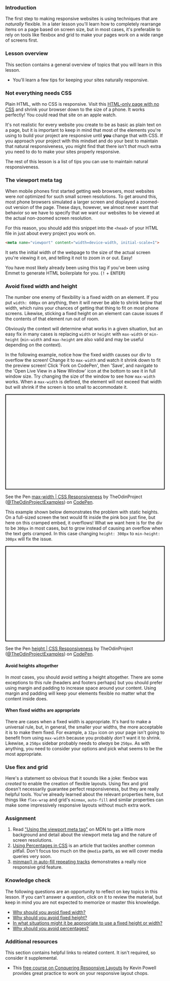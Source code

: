 ### Introduction

The first step to making responsive websites is using techniques that are *naturally* flexible. In a later lesson you'll learn how to completely rearrange items on a page based on screen size, but in most cases, it's preferable to rely on tools like flexbox and grid to make your pages work on a wide range of screens first.

### Lesson overview

This section contains a general overview of topics that you will learn in this lesson.

- You'll learn a few tips for keeping your sites naturally responsive.

### Not everything needs CSS

Plain HTML, with no CSS is responsive. Visit this [HTML-only page with no CSS](https://codyloyd.github.io/responsive-html/) and shrink your browser down to the size of a phone. It works perfectly! You could read that site on an apple watch.

It's not realistic for every website you create to be as basic as plain text on a page, but it is important to keep in mind that most of the elements you're using to build your project are responsive until **you** change that with CSS. If you approach your project with this mindset and do your best to maintain that natural responsiveness, you might find that there isn't *that* much extra you need to do to make your sites properly responsive.

The rest of this lesson is a list of tips you can use to maintain natural responsiveness.

### The viewport meta tag

When mobile phones first started getting web browsers, most websites were *not* optimized for such small screen resolutions. To get around this, most phone browsers simulated a larger screen and displayed a zoomed-out version of the page. These days, however, we almost never want that behavior so we have to specify that we want our websites to be viewed at the actual non-zoomed screen resolution.

For this reason, you should add this snippet into the `<head>` of your HTML file in just about every project you work on.

```html
<meta name="viewport" content="width=device-width, initial-scale=1">
```

It sets the initial width of the webpage to the size of the actual screen you're viewing it on, and telling it not to zoom in or out. Easy!

You have most likely already been using this tag if you've been using Emmet to generate HTML boilerplate for you. (<kbd>!</kbd> + <kbd>ENTER</kbd>)

### Avoid fixed width and height

The number one enemy of flexibility is a fixed width on an element. If you put `width: 600px` on anything, then it will never be able to shrink below that width, which ruins your chances of getting that thing to fit on most phone screens. Likewise, sticking a fixed height on an element can cause issues if the contents of that element run out of room.

Obviously the context will determine what works in a given situation, but an easy fix in many cases is replacing `width` or `height` with `max-width` or `min-height` (`min-width` and `max-height` are also valid and may be useful depending on the context).

In the following example, notice how the <span id='fixed-width'>fixed width</span> causes our div to overflow the screen! Change it to `max-width` and watch it shrink down to fit the preview screen! Click 'Fork on CodePen', then 'Save', and navigate to the 'Open Live View in a New Window' icon at the bottom to see it in full window size. Try changing the size of the window to see how `max-width` works. When a `max-width` is defined, the element will not exceed that width but will shrink if the screen is too small to accommodate it.

<p class="codepen" data-height="300" data-theme-id="dark" data-default-tab="css,result" data-slug-hash="GRMpreM" data-editable="true" data-user="TheOdinProjectExamples" style="height: 300px; box-sizing: border-box; display: flex; align-items: center; justify-content: center; border: 2px solid; margin: 1em 0; padding: 1em;">

  <span>See the Pen <a href="https://codepen.io/TheOdinProjectExamples/pen/GRMpreM">
  max-width | CSS Responsiveness</a> by TheOdinProject (<a href="https://codepen.io/TheOdinProjectExamples">@TheOdinProjectExamples</a>)
  on <a href="https://codepen.io">CodePen</a>.</span>

</p>

<script async src="https://cpwebassets.codepen.io/assets/embed/ei.js"></script>

This example shown below demonstrates the problem with <span id='fixed-height'>static heights.</span> On a full-sized screen the text would fit inside the pink box just fine, but here on this cramped embed, it overflows! What we want here is for the div to be `300px` in most cases, but to grow instead of causing an overflow when the text gets cramped. In this case changing `height: 300px` to `min-height: 300px` will fix the issue.

<p class="codepen" data-height="300" data-theme-id="dark" data-default-tab="css,result" data-slug-hash="qBjxVYg" data-editable="true" data-user="TheOdinProjectExamples" style="height: 300px; box-sizing: border-box; display: flex; align-items: center; justify-content: center; border: 2px solid; margin: 1em 0; padding: 1em;">

  <span>See the Pen <a href="https://codepen.io/TheOdinProjectExamples/pen/qBjxVYg">
  height | CSS Responsiveness</a> by TheOdinProject (<a href="https://codepen.io/TheOdinProjectExamples">@TheOdinProjectExamples</a>)
  on <a href="https://codepen.io">CodePen</a>.</span>

</p>

<script async src="https://cpwebassets.codepen.io/assets/embed/ei.js"></script>

#### Avoid heights altogether

In *most* cases, you should avoid setting a height altogether. There are some exceptions to this rule (headers and footers perhaps) but you should prefer using margin and padding to increase space around your content. Using margin and padding will keep your elements flexible no matter what the content inside does.

#### When fixed widths are appropriate

There are cases when a fixed width is appropriate. It's hard to make a universal rule, but, in general, the smaller your widths, the more acceptable it is to make them fixed. For example, a `32px` icon on your page isn't going to benefit from using `max-width` because you probably *don't* want it to shrink. Likewise, a `250px` sidebar probably needs to *always* be `250px`. As with anything, you need to consider your options and pick what seems to be the most appropriate.

### Use flex and grid

Here's a statement so obvious that it sounds like a joke: flexbox was *created* to enable the creation of flexible layouts. Using flex and grid doesn't necessarily guarantee perfect responsiveness, but they are really helpful tools. You've already learned about the relevant properties here, but things like `flex-wrap` and grid's `minmax`, `auto-fill` and similar properties can make some impressively responsive layouts without much extra work.

### Assignment

<div class="lesson-content__panel" markdown="1">

1. Read ["Using the viewport meta tag"](https://developer.mozilla.org/en-US/docs/Web/HTML/Viewport_meta_tag) on MDN to get a little more background and detail about the viewport meta tag and the nature of screen resolutions.
1. [Using Percentages in CSS](https://codyloyd.com/2021/percentages/) is an article that tackles another common pitfall. Don't focus too much on the `@media` parts, as we will cover media queries very soon.
1. [minmax() in auto-fill repeating tracks](https://gridbyexample.com/examples/example28/) demonstrates a really nice responsive grid feature.

</div>

### Knowledge check

The following questions are an opportunity to reflect on key topics in this lesson. If you can't answer a question, click on it to review the material, but keep in mind you are not expected to memorize or master this knowledge.

- [Why should you avoid fixed width?](#fixed-width)
- [Why should you avoid fixed height?](#fixed-height)
- [In what situations might it be appropriate to use a fixed height or width?](#when-fixed-widths-are-appropriate)
- [Why should you avoid percentages?](https://codyloyd.com/2021/percentages/)

### Additional resources

This section contains helpful links to related content. It isn't required, so consider it supplemental.

- This [free course on Conquering Responsive Layouts](https://courses.kevinpowell.co/conquering-responsive-layouts) by Kevin Powell provides great practice to work on your responsive layout chops.  
